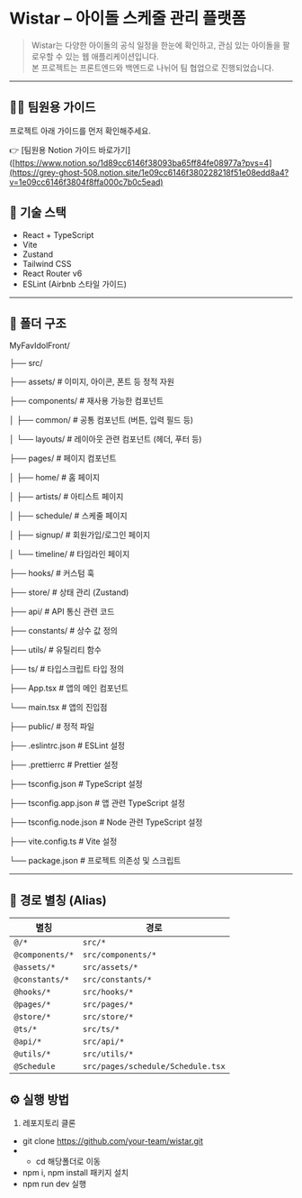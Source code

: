 # Wistar – 아이돌 스케줄 관리 플랫폼

> Wistar는 다양한 아이돌의 공식 일정을 한눈에 확인하고, 관심 있는 아이돌을 팔로우할 수 있는 웹 애플리케이션입니다.  
> 본 프로젝트는 프론트엔드와 백엔드로 나뉘어 팀 협업으로 진행되었습니다.
 
---

## 🙋‍♀️ 팀원용 가이드

프로젝트 아래 가이드를 먼저 확인해주세요.

👉 [팀원용 Notion 가이드 바로가기]([https://www.notion.so/1d89cc6146f38093ba65ff84fe08977a?pvs=4](https://grey-ghost-508.notion.site/1e09cc6146f380228218f51e08edd8a4?v=1e09cc6146f3804f8ffa000c7b0c5ead)

## 🚀 기술 스택

- React + TypeScript
- Vite
- Zustand
- Tailwind CSS
- React Router v6
- ESLint (Airbnb 스타일 가이드)

---

## 📁 폴더 구조

MyFavIdolFront/

├── src/

├── assets/ # 이미지, 아이콘, 폰트 등 정적 자원

├── components/ # 재사용 가능한 컴포넌트

│ ├── common/ # 공통 컴포넌트 (버튼, 입력 필드 등)

│ └── layouts/ # 레이아웃 관련 컴포넌트 (헤더, 푸터 등)

├── pages/ # 페이지 컴포넌트

│ ├── home/ # 홈 페이지

│ ├── artists/ # 아티스트 페이지

│ ├── schedule/ # 스케줄 페이지

│ ├── signup/ # 회원가입/로그인 페이지

│ └── timeline/ # 타임라인 페이지

├── hooks/ # 커스텀 훅

├── store/ # 상태 관리 (Zustand)

├── api/ # API 통신 관련 코드

├── constants/ # 상수 값 정의

├── utils/ # 유틸리티 함수

├── ts/ # 타입스크립트 타입 정의

├── App.tsx # 앱의 메인 컴포넌트

└── main.tsx # 앱의 진입점

├── public/ # 정적 파일

├── .eslintrc.json # ESLint 설정

├── .prettierrc # Prettier 설정

├── tsconfig.json # TypeScript 설정

├── tsconfig.app.json # 앱 관련 TypeScript 설정

├── tsconfig.node.json # Node 관련 TypeScript 설정

├── vite.config.ts # Vite 설정

└── package.json # 프로젝트 의존성 및 스크립트


---

## 🔗 경로 별칭 (Alias)

| 별칭           | 경로                                      |
|----------------|-------------------------------------------|
| `@/*`          | `src/*`                                   |
| `@components/*`| `src/components/*`                        |
| `@assets/*`    | `src/assets/*`                            |
| `@constants/*` | `src/constants/*`                         |
| `@hooks/*`     | `src/hooks/*`                             |
| `@pages/*`     | `src/pages/*`                             |
| `@store/*`     | `src/store/*`                             |
| `@ts/*`        | `src/ts/*`                                |
| `@api/*`       | `src/api/*`                               |
| `@utils/*`     | `src/utils/*`                             |
| `@Schedule`    | `src/pages/schedule/Schedule.tsx`         |

## ⚙️ 실행 방법

1. 레포지토리 클론
- git clone https://github.com/your-team/wistar.git
- - cd 해당폴더로 이동
- npm i, npm install 패키지 설치
- npm run dev 실행
